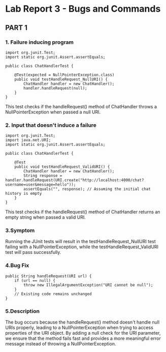 # Lab Report 3 - Bugs and Commands 

## PART 1

### 1. Failure inducing program
```
import org.junit.Test;
import static org.junit.Assert.assertEquals;

public class ChatHandlerTest {

    @Test(expected = NullPointerException.class)
    public void testHandleRequest_NullURI() {
        ChatHandler handler = new ChatHandler();
        handler.handleRequest(null);
    }
}
```
This test checks if the handleRequest() method of ChatHandler throws a NullPointerException when passed a null URI.

### 2. Input that doesn't induce a failure
```
import org.junit.Test;
import java.net.URI;
import static org.junit.Assert.assertEquals;

public class ChatHandlerTest {

    @Test
    public void testHandleRequest_ValidURI() {
        ChatHandler handler = new ChatHandler();
        String response = handler.handleRequest(URI.create("http://localhost:4000/chat?username=user&message=hello"));
        assertEquals("", response); // Assuming the initial chat history is empty
    }
}
```
This test checks if the handleRequest() method of ChatHandler returns an empty string when passed a valid URI.

   
### 3.Symptom

Running the JUnit tests will result in the testHandleRequest_NullURI test failing with a NullPointerException, while the testHandleRequest_ValidURI test will pass successfully.

### 4.Bug Fix 
```
public String handleRequest(URI url) {
    if (url == null) {
        throw new IllegalArgumentException("URI cannot be null");
    }
    // Existing code remains unchanged
}
```
### 5.Description
The bug occurs because the handleRequest() method doesn't handle null URIs properly, leading to a NullPointerException when trying to access properties of the URI object. By adding a null check for the URI parameter, we ensure that the method fails fast and provides a more meaningful error message instead of throwing a NullPointerException.


